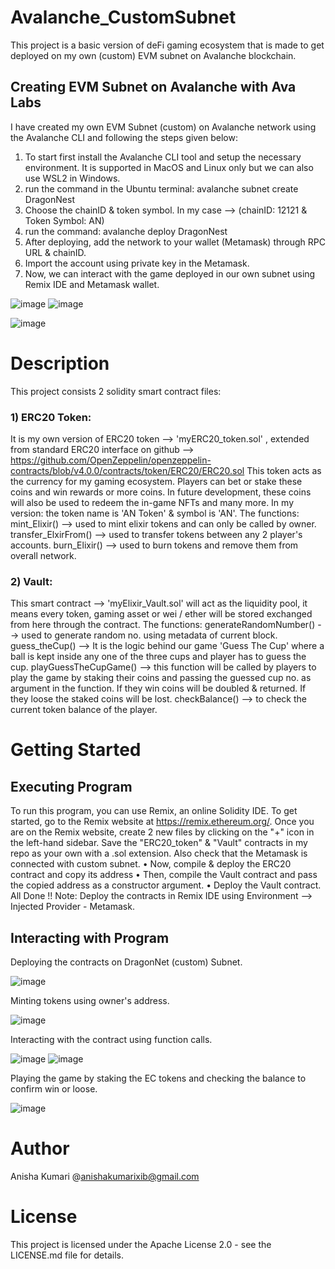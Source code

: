 # Avalanche_CustomSubnet
This project is a basic version of deFi gaming ecosystem that is made to get deployed on my own (custom) EVM subnet on Avalanche blockchain.
## Creating EVM Subnet on Avalanche with Ava Labs
I have created my own EVM Subnet (custom) on Avalanche network using the Avalanche CLI and following the steps given below:
1) To start first install the Avalanche CLI tool and setup the necessary environment. It is supported in MacOS and Linux only but we can also use WSL2 in Windows.
2) run the command in the Ubuntu terminal: avalanche subnet create DragonNest
3) Choose the chainID & token symbol. In my case --> (chainID: 12121 & Token Symbol: AN)
4) run the command: avalanche deploy DragonNest
5) After deploying, add the network to your wallet (Metamask) through RPC URL & chainID.
6) Import the account using private key in the Metamask.
7) Now, we can interact with the game deployed in our own subnet using Remix IDE and Metamask wallet.
   
![image](https://github.com/user-attachments/assets/a3bd8f13-71e6-4812-976f-113d42c15ec7)
![image](https://github.com/user-attachments/assets/aec0f67c-462f-49bf-8891-ae06dafc6c4a)

![image](https://github.com/user-attachments/assets/2863094a-1871-42fa-9e63-87b9b8226e27)


# Description
This project consists 2 solidity smart contract files:
### 1) ERC20 Token:
It is my own version of ERC20 token --> 'myERC20_token.sol' , extended from standard ERC20 interface on github --> 
https://github.com/OpenZeppelin/openzeppelin-contracts/blob/v4.0.0/contracts/token/ERC20/ERC20.sol
This token acts as the currency for my gaming ecosystem. Players can bet or stake these coins and win rewards or more coins.
In future development, these coins will also be used to redeem the in-game NFTs and many more.
In my version: the token name is 'AN Token' & symbol is 'AN'.
The functions: mint_Elixir() --> used to mint elixir tokens and can only be called by owner.
transfer_ElxirFrom() --> used to transfer tokens between any 2 player's accounts.
burn_Elixir() --> used to burn tokens and remove them from overall network.

### 2) Vault: 
This smart contract --> 'myElixir_Vault.sol' will act as the liquidity pool, it means every token, gaming asset or wei / ether will be stored exchanged from here through the contract.
The functions: generateRandomNumber() --> used to generate random no. using metadata of current block.
guess_theCup() --> It is the logic behind our game 'Guess The Cup' where a ball is kept inside any one of the three cups and player has to guess the cup.
playGuessTheCupGame() --> this function will be called by players to play the game by staking their coins and passing the guessed cup no. as argument in the function.
If they win coins will be doubled & returned.
If they loose the staked coins will be lost.
checkBalance() --> to check the current token balance of the player.
# Getting Started 
## Executing Program
To run this program, you can use Remix, an online Solidity IDE. To get started, go to the Remix website at https://remix.ethereum.org/. Once you are on the Remix website, create 2 new files by clicking on the "+" icon in the left-hand sidebar. Save the "ERC20_token" & "Vault" contracts in my repo as your own with a .sol extension. Also check that the Metamask is connected with custom subnet.
•	Now, compile & deploy the ERC20 contract and copy its address 
•	Then, compile the Vault contract and pass the copied address as a constructor argument.
•	Deploy the Vault contract. All Done !!
Note: Deploy the contracts in Remix IDE using Environment --> Injected Provider - Metamask.

## Interacting with Program

Deploying the contracts on DragonNet (custom) Subnet.  

![image](https://github.com/user-attachments/assets/5f377180-b84c-45ff-a715-b2e9d56bec1d)

Minting tokens using owner's address.

![image](https://github.com/user-attachments/assets/39abf3b6-a05a-4195-8591-37bcfeaa21fd)

Interacting with the contract using function calls.

![image](https://github.com/user-attachments/assets/0e9b2e5a-4cae-4be6-a8e6-185d65914e14)
![image](https://github.com/user-attachments/assets/fa7eed33-3e7c-4d97-a3a5-6524fe51a3cf)

Playing the game by staking the EC tokens and checking the balance to confirm win or loose.

![image](https://github.com/user-attachments/assets/7267c5e1-6e0a-4d26-ba12-817e3a19c485)

# Author 
Anisha Kumari @anishakumarixib@gmail.com
# License
This project is licensed under the Apache License 2.0 - see the LICENSE.md file for details.
